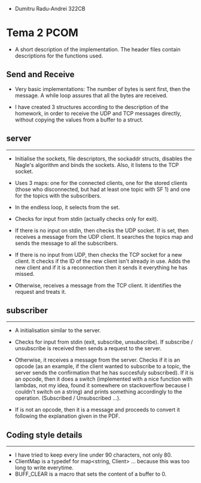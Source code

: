 * Dumitru Radu-Andrei 322CB

# Tema 2 PCOM

* A short description of the implementation. The header files contain
descriptions for the functions used.

## Send and Receive
* Very basic implementations: The number of bytes is sent first, then the
message. A while loop assures that all the bytes are received.

* I have created 3 structures according to the description of the homework, in
order to receive the UDP and TCP messages directly, without copying the values
from a buffer to a struct.

## server
---

* Initialise the sockets, file descriptors, the sockaddr structs, disables the
Nagle's algorithm and binds the sockets. Also, it listens to the TCP socket.

* Uses 3 maps: one for the connected clients, one for the stored clients (those
who disconnected, but had at least one topic with SF 1) and one for the topics
with the subscribers.

* In the endless loop, it selects from the set.

* Checks for input from stdin (actually checks only for exit).

* If there is no input on stdin, then checks the UDP socket. If is set, then
receives a message from the UDP client. It searches the topics map and sends
 the message to all the subscribers.

* If there is no input from UDP, then checks the TCP socket for a new client.
It checks if the ID of the new client isn't already in use. Adds the new client
and if it is a reconnection then it sends it everything he has missed.

* Otherwise, receives a message from the TCP client. It identifies the request
and treats it.

## subscriber
---

* A initialisation similar to the server.

* Checks for input from stdin (exit, subscribe, unsubscribe). If subscribe /
unsubscribe is received then sends a request to the server.

* Otherwise, it receives a message from the server. Checks if it is an opcode
(as an example, if the client wanted to subscribe to a topic, the server sends
the confirmation that he has succesfuly subscribed). If it is an opcode, then
it does a switch (implemented with a nice function with lambdas, not my idea,
found it somewhere on stackoverflow because I couldn't switch on a string) and
prints something accordingly to the operation. (Subscribed / Unsubscribed ...).

* If is not an opcode, then it is a message and proceeds to convert it
following the explanation given in the PDF.

## Coding style details
---

* I have tried to keep every line under 90 characters, not only 80.
* ClientMap is a typedef for map<string, Client> ... because this was too long
to write everytime.
* BUFF_CLEAR is a macro that sets the content of a buffer to 0.
